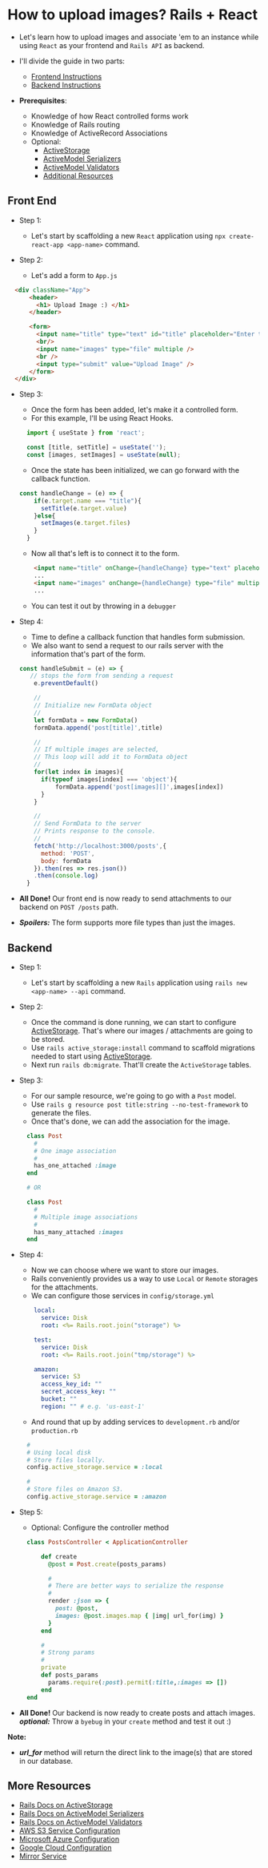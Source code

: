 # How to upload images? Rails + React
- Let's learn how to upload images and associate 'em to an instance while using `React` as your frontend and `Rails API` as backend.


- I'll divide the guide in two parts:
  - [Frontend Instructions](https://github.com/ShivangDave/hosting-images-rails-react#front-end)
  - [Backend Instructions](https://github.com/ShivangDave/hosting-images-rails-react#backend)


- **Prerequisites**:
  - Knowledge of how React controlled forms work
  - Knowledge of Rails routing
  - Knowledge of ActiveRecord Associations
  - Optional:
    - [ActiveStorage]
    - [ActiveModel Serializers]
    - [ActiveModel Validators]
    - [Additional Resources]

## Front End

- Step 1:
  - Let's start by scaffolding a new `React` application using `npx create-react-app <app-name>` command.


- Step 2:
  - Let's add a form to `App.js`
```html
  <div className="App">
      <header>
        <h1> Upload Image :) </h1>
      </header>

      <form>
        <input name="title" type="text" id="title" placeholder="Enter title.." />
        <br/>
        <input name="images" type="file" multiple />
        <br />
        <input type="submit" value="Upload Image" />
      </form>
  </div>
```

- Step 3:
  - Once the form has been added, let's make it a controlled form.
  - For this example, I'll be using React Hooks.
  ```js
    import { useState } from 'react';

    const [title, setTitle] = useState('');
    const [images, setImages] = useState(null);
  ```
  - Once the state has been initialized, we can go forward with the callback function.
  ```js
  const handleChange = (e) => {
      if(e.target.name === "title"){
        setTitle(e.target.value)
      }else{
        setImages(e.target.files)
      }
    }
  ```
  - Now all that's left is to connect it to the form.
  ```html
      <input name="title" onChange={handleChange} type="text" placeholder="Enter title.." />
      ...
      <input name="images" onChange={handleChange} type="file" multiple />
      ...
  ```
  - You can test it out by throwing in a `debugger`

- Step 4:
  - Time to define a callback function that handles form submission.
  - We also want to send a request to our rails server with the information that's part of the form.
  ```js
  const handleSubmit = (e) => {
     // stops the form from sending a request
      e.preventDefault()

      //
      // Initialize new FormData object
      //
      let formData = new FormData()
      formData.append('post[title]',title)

      //
      // If multiple images are selected,
      // This loop will add it to FormData object
      //
      for(let index in images){
        if(typeof images[index] === 'object'){
            formData.append('post[images][]',images[index])
        }
      }

      //
      // Send FormData to the server
      // Prints response to the console.
      //
      fetch('http://localhost:3000/posts',{
        method: 'POST',
        body: formData
      }).then(res => res.json())
      .then(console.log)
    }
  ```

- **All Done!** Our front end is now ready to send attachments to our backend on `POST /posts` path.

- ***Spoilers:*** The form supports more file types than just the images.

## Backend

- Step 1:
  - Let's start by scaffolding a new `Rails` application using `rails new <app-name> --api` command.


- Step 2:
  - Once the command is done running, we can start to configure [ActiveStorage]. That's where our images / attachments are going to be stored.
  - Use `rails active_storage:install` command to scaffold migrations needed to start using [ActiveStorage].
  - Next run `rails db:migrate`. That'll create the `ActiveStorage` tables.


- Step 3:
  - For our sample resource, we're going to go with a `Post` model.
  - Use `rails g resource post title:string --no-test-framework` to generate the files.
  - Once that's done, we can add the association for the image.

  ```ruby
    class Post
      #
      # One image association
      #
      has_one_attached :image
    end

    # OR

    class Post
      #
      # Multiple image associations
      #
      has_many_attached :images
    end
  ```

- Step 4:
  - Now we can choose where we want to store our images.
  - Rails conveniently provides us a way to use `Local` or `Remote` storages for the attachments.
  - We can configure those services in `config/storage.yml`
  ```yml
      local:
        service: Disk
        root: <%= Rails.root.join("storage") %>

      test:
        service: Disk
        root: <%= Rails.root.join("tmp/storage") %>

      amazon:
        service: S3
        access_key_id: ""
        secret_access_key: ""
        bucket: ""
        region: "" # e.g. 'us-east-1'
  ```

  - And round that up by adding services to `development.rb` and/or `production.rb`
  ```ruby
    #
    # Using local disk
    # Store files locally.
    config.active_storage.service = :local

    #
    # Store files on Amazon S3.
    config.active_storage.service = :amazon
  ```

- Step 5:
  - Optional: Configure the controller method
  ```ruby
    class PostsController < ApplicationController

        def create
          @post = Post.create(posts_params)

          #
          # There are better ways to serialize the response
          #
          render :json => {
            post: @post,
            images: @post.images.map { |img| url_for(img) }
          }
        end

        #
        # Strong params
        #
        private
        def posts_params
          params.require(:post).permit(:title,:images => [])
        end
    end
  ```

- **All Done!** Our backend is now ready to create posts and attach images. ***optional:*** Throw a `byebug` in your `create` method and test it out :)

**Note:**
- ***url_for*** method will return the direct link to the image(s) that are stored in our database.

## More Resources
- [Rails Docs on ActiveStorage]
- [Rails Docs on ActiveModel Serializers]
- [Rails Docs on ActiveModel Validators]
- [AWS S3 Service Configuration]
- [Microsoft Azure Configuration]
- [Google Cloud Configuration]
- [Mirror Service]

[Rails Docs on ActiveStorage]: https://edgeguides.rubyonrails.org/active_storage_overview.html
[ActiveStorage]: https://edgeguides.rubyonrails.org/active_storage_overview.html
[Rails Docs on ActiveModel Serializers]: https://github.com/rails-api/active_model_serializers
[ActiveModel Serializers]: https://github.com/rails-api/active_model_serializers
[Rails Docs on ActiveModel Validators]: https://api.rubyonrails.org/v6.1.3.1/classes/ActiveModel/Validator.html
[ActiveModel Validators]: https://api.rubyonrails.org/v6.1.3.1/classes/ActiveModel/Validator.html
[AWS S3 Service Configuration]: https://edgeguides.rubyonrails.org/active_storage_overview.html#s3-service-amazon-s3-and-s3-compatible-apis
[Microsoft Azure Configuration]: https://edgeguides.rubyonrails.org/active_storage_overview.html#microsoft-azure-storage-service
[Google Cloud Configuration]: https://edgeguides.rubyonrails.org/active_storage_overview.html#google-cloud-storage-service
[Mirror Service]: https://edgeguides.rubyonrails.org/active_storage_overview.html#mirror-service
[Additional Resources]: https://github.com/ShivangDave/hosting-images-rails-react#more-resources
